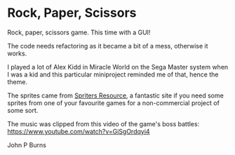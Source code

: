 # Rock, Paper, Scissors

Rock, paper, scissors game. This time with a GUI!

The code needs refactoring as it became a bit of a mess, otherwise it works.

I played a lot of Alex Kidd in Miracle World on the Sega Master system when I was a kid and this particular miniproject reminded me of that, hence the theme.

The sprites came from [Spriters Resource](https://www.spriters-resource.com/master_system/alexkiddmw/), a fantastic site if you need some sprites from one of your favourite games for a non-commercial project of some sort.

The music was clipped from this video of the game's boss battles: https://www.youtube.com/watch?v=GiSgOrdqyi4

John P Burns
